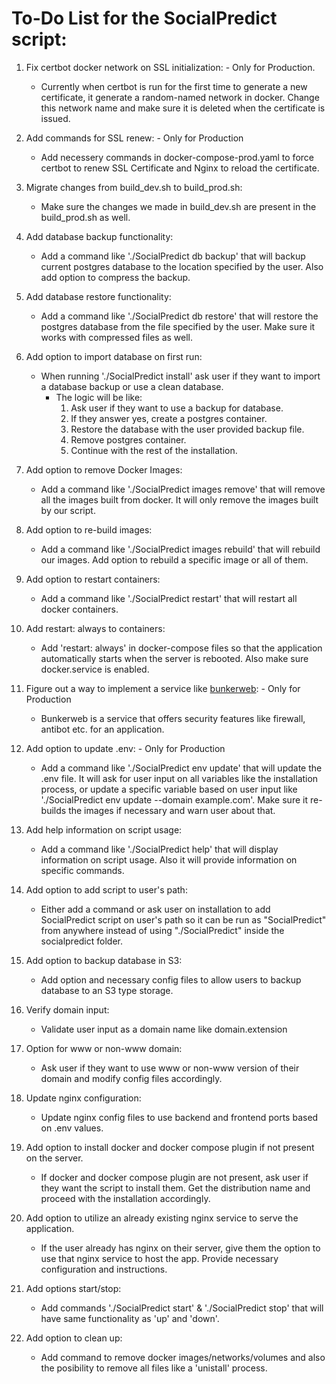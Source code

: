 # To-Do List for the SocialPredict script:

1. Fix certbot docker network on SSL initialization: - Only for Production.
   * Currently when certbot is run for the first time to generate a new certificate, it generate a random-named network in docker. Change this network name and make sure it is deleted when the certificate is issued.

2. Add commands for SSL renew: - Only for Production
   * Add necessery commands in docker-compose-prod.yaml to force certbot to renew SSL Certificate and Nginx to reload the certificate.

3. Migrate changes from build_dev.sh to build_prod.sh:
   * Make sure the changes we made in build_dev.sh are present in the build_prod.sh as well.

4. Add database backup functionality:
   * Add a command like './SocialPredict db backup' that will backup current postgres database to the location specified by the user. Also add option to compress the backup.

5. Add database restore functionality:
   * Add a command like './SocialPredict db restore' that will restore the postgres database from the file specified by the user. Make sure it works with compressed files as well.

6. Add option to import database on first run:
   * When running './SocialPredict install' ask user if they want to import a database backup or use a clean database.
     * The logic will be like:
       1. Ask user if they want to use a backup for database.
       2. If they answer yes, create a postgres container.
       3. Restore the database with the user provided backup file.
       4. Remove postgres container.
       5. Continue with the rest of the installation.  

7. Add option to remove Docker Images:
   * Add a command like './SocialPredict images remove' that will remove all the images built from docker. It will only remove the images built by our script.

8. Add option to re-build images:
   * Add a command like './SocialPredict images rebuild' that will rebuild our images. Add option to rebuild a specific image or all of them.

9. Add option to restart containers:
   * Add a command like './SocialPredict restart' that will restart all docker containers.

10. Add restart: always to containers:
    * Add 'restart: always' in docker-compose files so that the application automatically starts when the server is rebooted. Also make sure docker.service is enabled.

11. Figure out a way to implement a service like [bunkerweb](https://github.com/bunkerity/bunkerweb): - Only for Production
    * Bunkerweb is a service that offers security features like firewall, antibot etc. for an application.

12. Add option to update .env: - Only for Production
    * Add a command like './SocialPredict env update' that will update the .env file. It will ask for user input on all variables like the installation process, or update a specific variable based on user input like './SocialPredict env update --domain example.com'. Make sure it re-builds the images if necessary and warn user about that.

13. Add help information on script usage:
    * Add a command like './SocialPredict help' that will display information on script usage. Also it will provide information on specific commands.

14. Add option to add script to user's path:
    * Either add a command or ask user on installation to add SocialPredict script on user's path so it can be run as "SocialPredict" from anywhere instead of using "./SocialPredict" inside the socialpredict folder.

  
15. Add option to backup database in S3:
    * Add option and necessary config files to allow users to backup database to an S3 type storage.


16. Verify domain input:
    * Validate user input as a domain name like domain.extension

17. Option for www or non-www domain:
    * Ask user if they want to use www or non-www version of their domain and modify config files accordingly.

18. Update nginx configuration:
    * Update nginx config files to use backend and frontend ports based on .env values.

19. Add option to install docker and docker compose plugin if not present on the server.
    * If docker and docker compose plugin are not present, ask user if they want the script to install them. Get the distribution name and proceed with the installation accordingly.

20. Add option to utilize an already existing nginx service to serve the application.
    * If the user already has nginx on their server, give them the option to use that nginx service to host the app. Provide necessary configuration and instructions.

21. Add options start/stop:
    * Add commands './SocialPredict start' & './SocialPredict stop' that will have same functionality as 'up' and 'down'.

22. Add option to clean up:
    * Add command to remove docker images/networks/volumes and also the posibility to remove all files like a 'unistall' process.
  
